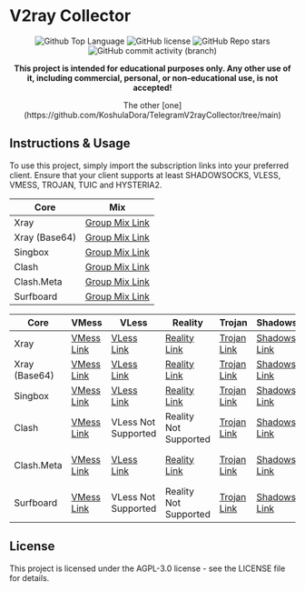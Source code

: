 # V2ray Collector

<p align="center">
  <img src="https://img.shields.io/github/languages/top/KoshulaDora/TVC?color=5D6D7E" alt="Github Top Language">
  <img src="https://img.shields.io/github/license/KoshulaDora/TVC?color=5D6D7E" alt="GitHub license">
  <img alt="GitHub Repo stars" src="https://img.shields.io/github/stars/KoshulaDora/TVC">
  <img alt="GitHub commit activity (branch)" src="https://img.shields.io/github/commit-activity/t/KoshulaDora/TVC">
</p>

<p align="center">
  <b>This project is intended for educational purposes only. Any other use of it, including commercial, personal, or non-educational use, is not accepted!</b>
</p>

<p align="center">The other [one](https://github.com/KoshulaDora/TelegramV2rayCollector/tree/main)</p>

## Instructions & Usage

To use this project, simply import the subscription links into your preferred client. Ensure that your client supports at least SHADOWSOCKS, VLESS, VMESS, TROJAN, TUIC and HYSTERIA2.

| Core | Mix |
| --- | --- | 
| Xray | [Group Mix Link](https://raw.githubusercontent.com/KoshulaDora/TVC/main/subscriptions/xray/normal/mix) |
| Xray (Base64) | [Group Mix Link](https://raw.githubusercontent.com/KoshulaDora/TVC/main/subscriptions/xray/base64/mix) |
| Singbox | [Group Mix Link](https://raw.githubusercontent.com/KoshulaDora/TVC/main/subscriptions/singbox/mix.json) |
| Clash | [Group Mix Link](https://raw.githubusercontent.com/KoshulaDora/TVC/main/subscriptions/clash/mix) |
| Clash.Meta | [Group Mix Link](https://raw.githubusercontent.com/KoshulaDora/TVC/main/subscriptions/meta/mix) | 
| Surfboard | [Group Mix Link](https://raw.githubusercontent.com/KoshulaDora/TVC/main/subscriptions/surfboard/mix) |

| Core | VMess | VLess | Reality | Trojan | Shadowsocks | Tuic | Hysteria2 |
| --- | --- | --- | --- | --- | --- | --- | --- |
| Xray | [VMess Link](https://raw.githubusercontent.com/KoshulaDora/TVC/main/subscriptions/xray/normal/vmess) | [VLess Link](https://raw.githubusercontent.com/KoshulaDora/TVC/main/subscriptions/xray/normal/vless) | [Reality Link](https://raw.githubusercontent.com/KoshulaDora/TVC/main/subscriptions/xray/normal/reality) | [Trojan Link](https://raw.githubusercontent.com/KoshulaDora/TVC/main/subscriptions/xray/normal/trojan) | [Shadowsocks Link](https://raw.githubusercontent.com/KoshulaDora/TVC/main/subscriptions/xray/normal/ss) | [Tuic Link](https://raw.githubusercontent.com/KoshulaDora/TVC/main/subscriptions/xray/normal/tuic) | [Hysteria2 Link](https://raw.githubusercontent.com/KoshulaDora/TVC/main/subscriptions/xray/normal/hy2) |
| Xray (Base64) | [VMess Link](https://raw.githubusercontent.com/KoshulaDora/TVC/main/subscriptions/xray/base64/vmess) | [VLess Link](https://raw.githubusercontent.com/KoshulaDora/TVC/main/subscriptions/xray/base64/vless) | [Reality Link](https://raw.githubusercontent.com/KoshulaDora/TVC/main/subscriptions/xray/base64/reality) | [Trojan Link](https://raw.githubusercontent.com/KoshulaDora/TVC/main/subscriptions/xray/base64/trojan) | [Shadowsocks Link](https://raw.githubusercontent.com/KoshulaDora/TVC/main/subscriptions/xray/base64/ss) | [Tuic Link](https://raw.githubusercontent.com/KoshulaDora/TVC/main/subscriptions/xray/base64/tuic) | [Hysteria2 Link](https://raw.githubusercontent.com/KoshulaDora/TVC/main/subscriptions/xray/base64/hy2) |
| Singbox | [VMess Link](https://raw.githubusercontent.com/KoshulaDora/TVC/main/subscriptions/singbox/vmess.json) | [VLess Link](hhttps://raw.githubusercontent.com/KoshulaDora/TVC/main/subscriptions/singbox/vless.json) | [Reality Link](https://raw.githubusercontent.com/KoshulaDora/TVC/main/subscriptions/singbox/reality.json) | [Trojan Link](https://raw.githubusercontent.com/KoshulaDora/TVC/main/subscriptions/singbox/trojan.json) | [Shadowsocks Link](https://raw.githubusercontent.com/KoshulaDora/TVC/main/subscriptions/singbox/ss.json) | [Tuic Link](https://raw.githubusercontent.com/KoshulaDora/TVC/main/subscriptions/singbox/tuic.json) | [Hysteria2 Link](https://raw.githubusercontent.com/KoshulaDora/TVC/main/subscriptions/singbox/hy3.json) |
| Clash | [VMess Link](https://raw.githubusercontent.com/KoshulaDora/TVC/main/subscriptions/clash/vmess) | VLess Not Supported | Reality Not Supported | [Trojan Link](https://raw.githubusercontent.com/KoshulaDora/TVC/main/subscriptions/clash/trojan) | [Shadowsocks Link](https://raw.githubusercontent.com/KoshulaDora/TVC/main/subscriptions/clash/ss) | Tuic Not Supported | Hysteria2 Not Supported |
| Clash.Meta | [VMess Link](https://raw.githubusercontent.com/KoshulaDora/TVC/main/subscriptions/meta/vmess) | [VLess Link](https://raw.githubusercontent.com/KoshulaDora/TVC/main/subscriptions/meta/vless) | [Reality Link](https://raw.githubusercontent.com/KoshulaDora/TVC/main/subscriptions/meta/reality) | [Trojan Link](https://raw.githubusercontent.com/KoshulaDora/TVC/main/subscriptions/meta/trojan) | [Shadowsocks Link](https://raw.githubusercontent.com/KoshulaDora/TVC/main/subscriptions/meta/ss) | Tuic Not Supported  | Hysteria2 Not Supported  |
| Surfboard | [VMess Link](https://raw.githubusercontent.com/KoshulaDora/TVC/main/subscriptions/surfboard/vmess) | VLess Not Supported  | Reality Not Supported  | [Trojan Link](https://raw.githubusercontent.com/KoshulaDora/TVC/main/subscriptions/surfboard/trojan) | [Shadowsocks Link](https://raw.githubusercontent.com/KoshulaDora/TVC/main/subscriptions/surfboard/ss) | Tuic Not Supported  | Hysteria2 Not Supported  |

## License

This project is licensed under the AGPL-3.0 license - see the LICENSE file for details.
